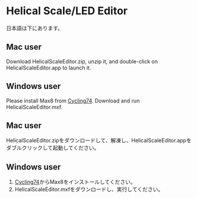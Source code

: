 
# Helical Scale/LED Editor

日本語は下にあります。
## Mac user
Download HelicalScaleEditor.zip, unzip it, and double-click on HelicalScaleEditor.app to launch it.

## Windows user
Please install Max8 from <a href="https://cycling74.com/downloads">Cycling74</a>.
Download and run HelicalScaleEditor.mxf.

## Mac user
HelicalScaleEditor.zipをダウンロードして、解凍し、HelicalScaleEditor.appをダブルクリックして起動してください。

## Windows user
1. <a href="https://cycling74.com/downloads">Cycling74</a>からMax8をインストールしてください。
2. HelicalScaleEditor.mxfをダウンロードし、実行してください。